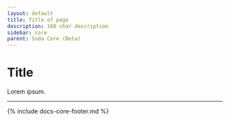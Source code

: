 ```yaml
---
layout: default
title: Title of page
description: 160 char description
sidebar: core
parent: Soda Core (Beta)
---
```


# Title

Lorem ipsum.




---
{% include docs-core-footer.md %}